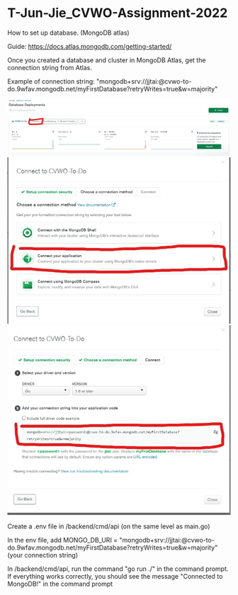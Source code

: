 # T-Jun-Jie_CVWO-Assignment-2022

How to set up database. (MongoDB atlas)

Guide: https://docs.atlas.mongodb.com/getting-started/

Once you created a database and cluster in MongoDB Atlas, get the connection string from Atlas.

Example of connection string: "mongodb+srv://jjtai:<password>@cvwo-to-do.9wfav.mongodb.net/myFirstDatabase?retryWrites=true&w=majority"

![Screenshot](/admin/images/instructions/db_step_1.jpg)
![Screenshot](/admin/images/instructions/db_step_2.jpg)
![Screenshot](/admin/images/instructions/db_step_3.jpg)

Create a .env file in /backend/cmd/api (on the same level as main.go)

In the env file, add MONGO_DB_URI = "mongodb+srv://jjtai:<password>@cvwo-to-do.9wfav.mongodb.net/myFirstDatabase?retryWrites=true&w=majority" (your connection string)

In /backend/cmd/api, run the command "go run ./" in the command prompt. If everything works correctly, you should see the message "Connected to MongoDB!" in the command prompt

